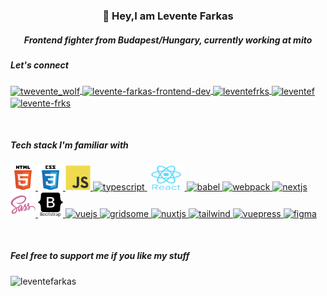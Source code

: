 <h3 align="center">👋 Hey,I am Levente Farkas</h3>
<h5 align="center">Frontend fighter from Budapest/Hungary, currently working at mito</h5>
<h5 align="left">Let's connect</h5>
<p align="left">
  <a href="https://twitter.com/twevente_wolf" target="blank">
    <img align="center" src="https://raw.githubusercontent.com/rahuldkjain/github-profile-readme-generator/master/src/images/icons/Social/twitter.svg" alt="twevente_wolf" height="30" width="30" />
  </a>
  <a href="https://linkedin.com/in/levente-farkas-frontend-dev" target="blank">
    <img align="center" src="https://raw.githubusercontent.com/rahuldkjain/github-profile-readme-generator/master/src/images/icons/Social/linked-in-alt.svg" alt="levente-farkas-frontend-dev" height="30" width="30" />
  </a>
  <a href="https://codesandbox.com/leventefrks" target="blank">
    <img align="center" src="https://raw.githubusercontent.com/rahuldkjain/github-profile-readme-generator/master/src/images/icons/Social/codesandbox.svg" alt="leventefrks" height="30" width="30" />
  </a>
  <a href="https://dribbble.com/leventef" target="blank">
    <img align="center" src="https://raw.githubusercontent.com/rahuldkjain/github-profile-readme-generator/master/src/images/icons/Social/dribbble.svg" alt="leventef" height="30" width="30" />
  </a>
  <a href="https://codepen.io/levente-frks" target="blank">
    <img align="center" src="https://www.vectorlogo.zone/logos/codepen/codepen-ar21.svg" alt="levente-frks" height="30" width="60" />
  </a>
</p>
<br/>
<h5 align="left">Tech stack I'm familiar with</h5>
<p align="left">
  <a href="https://www.w3.org/html/" target="_blank" rel="noreferrer">
    <img src="https://raw.githubusercontent.com/devicons/devicon/master/icons/html5/html5-original-wordmark.svg" alt="html5" width="40" height="40" />
  </a>
  <a href="https://www.w3schools.com/css/" target="_blank" rel="noreferrer">
    <img src="https://raw.githubusercontent.com/devicons/devicon/master/icons/css3/css3-original-wordmark.svg" alt="css3" width="40" height="40" />
  </a>
  <a href="https://developer.mozilla.org/en-US/docs/Web/JavaScript" target="_blank" rel="noreferrer">
    <img src="https://raw.githubusercontent.com/devicons/devicon/master/icons/javascript/javascript-original.svg" alt="javascript" width="40" height="40" />
  </a>
  <a href="https://www.typescriptlang.org/play" target="_blank" rel="noreferrer">
    <img src="https://www.vectorlogo.zone/logos/typescriptlang/typescriptlang-icon.svg" alt="typescript" width="40" height="40" />
  </a>
  <a href="https://reactjs.org/" target="_blank" rel="noreferrer">
    <img src="https://raw.githubusercontent.com/devicons/devicon/master/icons/react/react-original-wordmark.svg" alt="react" width="60" height="40" />
  </a>
  <a href="https://babeljs.io/" target="_blank" rel="noreferrer">
    <img src="https://www.vectorlogo.zone/logos/babeljs/babeljs-icon.svg" alt="babel" width="60" height="40" />
  </a>
  <a href="https://webpack.js.org" target="_blank" rel="noreferrer">
    <img src="https://www.vectorlogo.zone/logos/js_webpack/js_webpack-ar21.svg" alt="webpack" width="80" height="40" />
  </a>
  <a href="https://nextjs.org/" target="_blank" rel="noreferrer">
    <img src="https://cdn.worldvectorlogo.com/logos/nextjs-2.svg" alt="nextjs" width="40" height="40" />
  </a>
  <a href="https://sass-lang.com" target="_blank" rel="noreferrer">
    <img src="https://raw.githubusercontent.com/devicons/devicon/master/icons/sass/sass-original.svg" alt="sass" width="40" height="40" />
  </a>
  <a href="https://getbootstrap.com" target="_blank" rel="noreferrer">
    <img src="https://raw.githubusercontent.com/devicons/devicon/master/icons/bootstrap/bootstrap-plain-wordmark.svg" alt="bootstrap" width="40" height="40" />
  </a>
  <a href="https://vuejs.org/" target="_blank" rel="noreferrer">
    <img src="https://www.vectorlogo.zone/logos/vuejs/vuejs-ar21.svg" alt="vuejs" width="60" height="40" />
  </a>
  <a href="https://gridsome.org/" target="_blank" rel="noreferrer">
    <img src="https://www.vectorlogo.zone/logos/gridsome/gridsome-icon.svg" alt="gridsome" width="40" height="40" />
  </a>
  <a href="https://nuxtjs.org/" target="_blank" rel="noreferrer">
    <img src="https://www.vectorlogo.zone/logos/nuxtjs/nuxtjs-icon.svg" alt="nuxtjs" width="40" height="40" />
  </a>
  <a href="https://tailwindcss.com/" target="_blank" rel="noreferrer">
    <img src="https://www.vectorlogo.zone/logos/tailwindcss/tailwindcss-ar21.svg" alt="tailwind" width="100" height="40" />
  </a>
  <a href="https://vuepress.vuejs.org/" target="_blank" rel="noreferrer">
    <img src="https://raw.githubusercontent.com/AliasIO/wappalyzer/master/src/drivers/webextension/images/icons/VuePress.svg" alt="vuepress" width="40" height="40" />
  </a>
  <a href="https://www.figma.com/" target="_blank" rel="noreferrer">
    <img src="https://www.vectorlogo.zone/logos/figma/figma-icon.svg" alt="figma" width="40" height="40" />
  </a>
</p>
<br/>
<h5 align="left">Feel free to support me if you like my stuff</h5>
<p>
  <a href="https://www.buymeacoffee.com/leventefarkas">
    <img align="left" src="https://cdn.buymeacoffee.com/buttons/v2/default-yellow.png" height="50" width="210" alt="leventefarkas" />
  </a>
</p>
